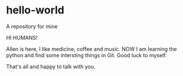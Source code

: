 # hello-world
A repository for mine

HI HUMANS!

Allen is here, I like medicine, coffee and music. 
NOW I am learning the python and find some intersting things in Git.
Good luck to myself.

That's all and happy to talk with you. 
